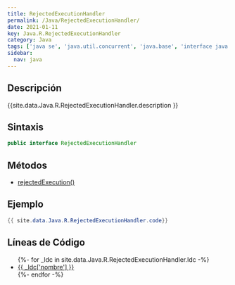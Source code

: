 ```yaml
---
title: RejectedExecutionHandler
permalink: /Java/RejectedExecutionHandler/
date: 2021-01-11
key: Java.R.RejectedExecutionHandler
category: Java
tags: ['java se', 'java.util.concurrent', 'java.base', 'interface java', 'Java 1.5']
sidebar: 
  nav: java
---
```


## Descripción
{{site.data.Java.R.RejectedExecutionHandler.description }}

## Sintaxis
~~~java
public interface RejectedExecutionHandler
~~~

## Métodos
* [rejectedExecution()](/Java/RejectedExecutionHandler/rejectedExecution)

## Ejemplo
~~~java
{{ site.data.Java.R.RejectedExecutionHandler.code}}
~~~

## Líneas de Código
<ul>
{%- for _ldc in site.data.Java.R.RejectedExecutionHandler.ldc -%}
   <li>
       <a href="{{_ldc['url'] }}">{{ _ldc['nombre'] }}</a>
   </li>
{%- endfor -%}
</ul>
